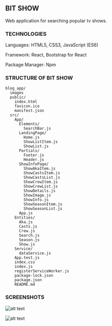 ## **BIT SHOW**

Web application for searching popular tv shows.


### **TECHNOLOGIES**

Languages: HTML5, CSS3, JavaScript (ES6)

Framework: React, Bootstrap for React

Package Manager: Npm



### **STRUCTURE OF BIT SHOW**

```
blog_app/
  images
  public/
    index.html
    favicon.ico
    manifest.json
  src/
    App/
      Elements/
        SearchBar.js
      LandingPage/
        Home.js
        ShowListItem.js
        ShowList.js
      Partials/
        Footer.js
        Header.js
      ShowInfoPage/
        ShowAkaItem.js
        ShowCastsItem.js
        ShowCastsList.js
        ShowCrewItem.js
        ShowCrewList.js
        ShowDetails.js
        ShowImage.js
        ShowInfo.js
        ShowSeasonItem.js
        ShowSeasonList.js
      App.js
    Entities/
      Aka.js
      Casts.js
      Crew.js
      Search.js
      Season.js
      Show.js
    Service/
      dataService.js
    App.test.js
    index.css
    index.js
    registerServiceWorker.js
    package-lock.json
    package.json
    README.md
```

### **SCREENSHOTS**



![alt text](https://raw.githubusercontent.com/mariaradovanovic/bit-show/master/images/home_page.png)


![alt text](https://raw.githubusercontent.com/mariaradovanovic/bit-show/master/images/show_details.png)






 